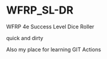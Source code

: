 # WFRP_SL-DR
WFRP 4e Success Level Dice Roller

quick and dirty




Also my place for learning GIT Actions
